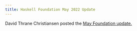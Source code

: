 ```yaml
---
title: Haskell Foundation May 2022 Update
---
```


David Thrane Christiansen posted the <a href="https://discourse.haskell.org/t/haskell-foundation-may-2022-update/4624" target="_blank">May Foundation update.</a>
